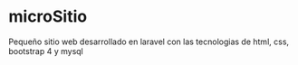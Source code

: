 # microSitio
Pequeño sitio web desarrollado en laravel con las tecnologias de html, css, bootstrap 4 y mysql
